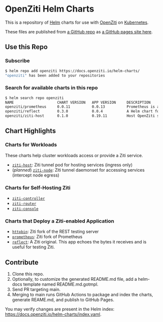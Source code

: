 # OpenZiti Helm Charts

This is a repository of [Helm](https://helm.sh/) charts for use with [OpenZiti](https://docs.openziti.io) on [Kubernetes](https://kubernetes.io/).

These files are published from [a GitHub repo](https://github.com/openziti/helm-charts/#readme) as [a GitHub pages site here](https://docs.openziti.io/helm-charts/).

## Use this Repo

### Subscribe

```bash
$ helm repo add openziti https://docs.openziti.io/helm-charts/
"openziti" has been added to your repositories                         
```

### Search for available charts in this repo

```bash
$ helm search repo openziti
NAME                    CHART VERSION   APP VERSION     DESCRIPTION                                       
openziti/prometheus     0.0.11          0.0.13          Prometheus is a monitoring system and time seri...
openziti/reflect        0.3.0           0.0.4           A Helm chart for Kubernetes                       
openziti/ziti-host      0.1.0           0.19.11         Host OpenZiti services with a tunneler pod                 
```

## Chart Highlights

### Charts for Workloads

These charts help cluster workloads access or provide a Ziti service.

* [`ziti-host`](./charts/ziti-host/README.md): Ziti tunnel pod for hosting services (ingress only)
* (*planned*) [`ziti-node`](./charts/ziti-node/README.md): Ziti tunnel daemonset for accessing services (intercept node egress)

### Charts for Self-Hosting Ziti

* [`ziti-controller`](./charts/ziti-controller/README.md)
* [`ziti-router`](./charts/ziti-router/README.md)
* [`ziti-console`](./charts/ziti-console/README.md)

### Charts that Deploy a Ziti-enabled Application

* [`httpbin`](./charts/httpbin/README.md): Ziti fork of the REST testing server
* [`prometheus`](./charts/prometheus/README.md): Ziti fork of Prometheus
* [`reflect`](./charts/reflect/README.md): A Ziti original. This app echoes the bytes it receives and is useful for testing Ziti.

## Contribute

1. Clone this repo.
1. Optionally, to customize the generated README.md file, add a helm-docs template named README.md.gotmpl.
1. Send PR targeting main.
1. Merging to main runs GitHub Actions to package and index the charts, generate REAME.md, and publish to GitHub Pages.

You may verify changes are present in the Helm index: https://docs.openziti.io/helm-charts/index.yaml.
